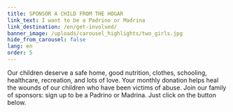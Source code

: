 ```yaml
---
title: SPONSOR A CHILD FROM THE HOGAR
link_text: I want to be a Padrino or Madrina
link_destination: /en/get-involved/
banner_image: /uploads/carousel_highlights/two_girls.jpg
hide_from_carousel: false
lang: en
order: 5
---
```

Our children deserve a safe home, good nutrition, clothes, schooling, healthcare, recreation, and lots of love. Your monthly donation helps heal the wounds of our children who have been victims of abuse. Join our family of sponsors: sign up to be a Padrino or Madrina. Just click on the button below.

